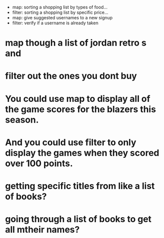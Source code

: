 - map: sorting a shopping list by types of food…
- filter: sorting a shopping list by specific price…
- map: give suggested usernames to a new signup
- filter: verify if a username is already taken
# map though a list of jordan retro s and
# filter out the ones you dont buy
# You could use map to display all of the game scores for the blazers this season.
# And you could use filter to only display the games when they scored over 100 points.
# getting specific titles from like a list of books?
# going through a list of books to get all mtheir names?